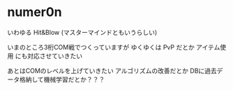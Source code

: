 # numer0n

いわゆる Hit&Blow (マスターマインドともいうらしい)

いまのところ3桁COM戦でつくっていますが
ゆくゆくは
PvP
だとか
アイテム使用
にも対応させていきたい

あとはCOMのレベルを上げていきたい
アルゴリズムの改善だとか
DBに過去データ格納して機械学習だとか？？？
